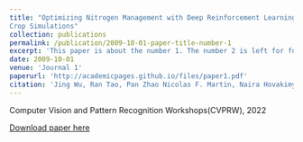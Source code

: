 ```yaml
---
title: "Optimizing Nitrogen Management with Deep Reinforcement Learning and
Crop Simulations"
collection: publications
permalink: /publication/2009-10-01-paper-title-number-1
excerpt: 'This paper is about the number 1. The number 2 is left for future work.'
date: 2009-10-01
venue: 'Journal 1'
paperurl: 'http://academicpages.github.io/files/paper1.pdf'
citation: 'Jing Wu, Ran Tao, Pan Zhao Nicolas F. Martin, Naira Hovakimyan. &quot;Paper Title Number 1.&quot; <i>Journal 1</i>. 1(1).'
---
```

Computer Vision and Pattern Recognition Workshops(CVPRW), 2022

[Download paper here](http://jingwu6.github.io/files/RL_CVPR_Workshop_New_.pdf)

<!-- Recommended citation: Your Name, You. (2009). "Paper Title Number 1." <i>Journal 1</i>. 1(1). -->
